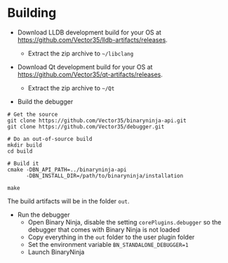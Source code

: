 # Building

- Download LLDB development build for your OS at https://github.com/Vector35/lldb-artifacts/releases. 
  - Extract the zip archive to `~/libclang`

- Download Qt development build for your OS at https://github.com/Vector35/qt-artifacts/releases.
  - Extract the zip archive to `~/Qt`

- Build the debugger

```
# Get the source
git clone https://github.com/Vector35/binaryninja-api.git
git clone https://github.com/Vector35/debugger.git

# Do an out-of-source build
mkdir build
cd build

# Build it
cmake -DBN_API_PATH=../binaryninja-api 
      -DBN_INSTALL_DIR=/path/to/binaryninja/installation

make
```

The build artifacts will be in the folder `out`.

- Run the debugger
  - Open Binary Ninja, disable the setting `corePlugins.debugger` so the debugger that comes with Binary Ninja is not loaded 
  - Copy everything in the `out` folder to the user plugin folder
  - Set the environment variable `BN_STANDALONE_DEBUGGER=1`
  - Launch BinaryNinja
